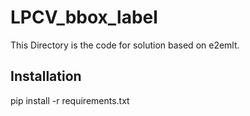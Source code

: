 # LPCV_bbox_label
This Directory is the code for solution based on e2emlt.
## Installation
pip install -r requirements.txt


